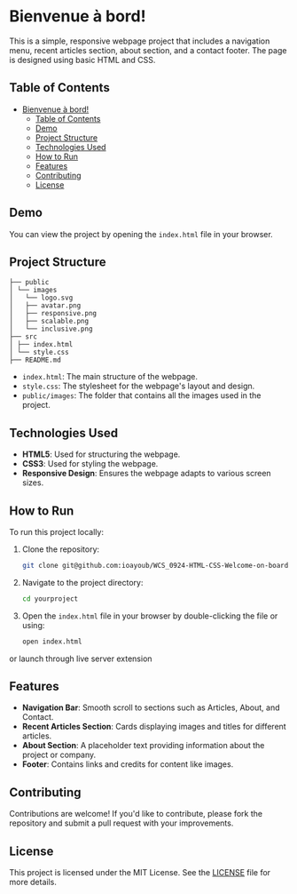# Bienvenue à bord!

This is a simple, responsive webpage project that includes a navigation menu, recent articles section, about section, and a contact footer. The page is designed using basic HTML and CSS.

## Table of Contents

- [Bienvenue à bord!](#bienvenue-à-bord)
  - [Table of Contents](#table-of-contents)
  - [Demo](#demo)
  - [Project Structure](#project-structure)
  - [Technologies Used](#technologies-used)
  - [How to Run](#how-to-run)
  - [Features](#features)
  - [Contributing](#contributing)
  - [License](#license)

## Demo

You can view the project by opening the `index.html` file in your browser.

## Project Structure

```
├── public
│ └── images
│   └── logo.svg
│   ├── avatar.png
│   ├── responsive.png
│   ├── scalable.png
│   └── inclusive.png
├── src
│ ├── index.html
│ └── style.css
├── README.md
```

- `index.html`: The main structure of the webpage.
- `style.css`: The stylesheet for the webpage's layout and design.
- `public/images`: The folder that contains all the images used in the project.

## Technologies Used

- **HTML5**: Used for structuring the webpage.
- **CSS3**: Used for styling the webpage.
- **Responsive Design**: Ensures the webpage adapts to various screen sizes.

## How to Run

To run this project locally:

1. Clone the repository:

   ```bash
   git clone git@github.com:ioayoub/WCS_0924-HTML-CSS-Welcome-on-board.git
   ```

2. Navigate to the project directory:

   ```bash
   cd yourproject
   ```

3. Open the `index.html` file in your browser by double-clicking the file or using:

   ```bash
   open index.html
   ```

or launch through live server extension

## Features

- **Navigation Bar**: Smooth scroll to sections such as Articles, About, and Contact.
- **Recent Articles Section**: Cards displaying images and titles for different articles.
- **About Section**: A placeholder text providing information about the project or company.
- **Footer**: Contains links and credits for content like images.

## Contributing

Contributions are welcome! If you'd like to contribute, please fork the repository and submit a pull request with your improvements.

## License

This project is licensed under the MIT License. See the [LICENSE](LICENSE) file for more details.
